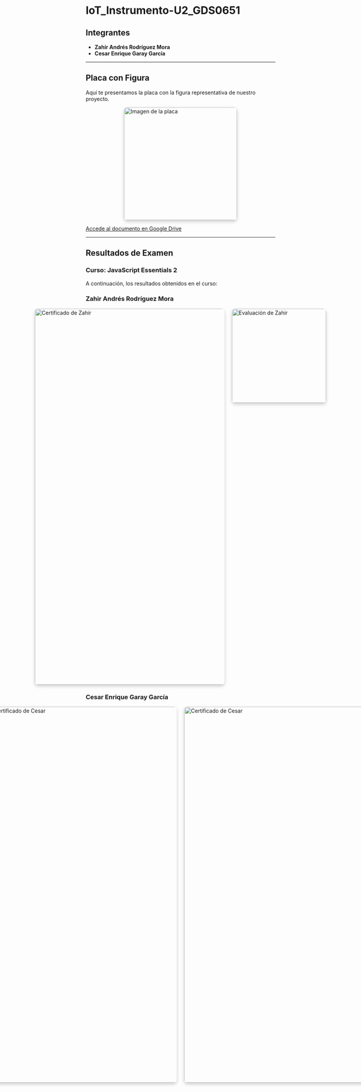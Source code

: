 # IoT_Instrumento-U2_GDS0651

## Integrantes

- **Zahir Andrés Rodríguez Mora**
- **Cesar Enrique Garay García**

---

## Placa con Figura

Aquí te presentamos la placa con la figura representativa de nuestro proyecto.

<div style="display: flex; align-items: center; justify-content: center;">
  <img src="https://github.com/user-attachments/assets/7299dd9a-682f-4a8e-b4e3-6e323ccb0ff1" width="300" alt="Imagen de la placa" style="border-radius: 8px; box-shadow: 0px 4px 10px rgba(0,0,0,0.2);">
</div>


[Accede al documento en Google Drive](https://drive.google.com/file/d/144AFq4a8_vJynEqSp1oYMmMjP3E8tKiX/view?usp=drive_link)
 

---

## Resultados de Examen

### Curso: **JavaScript Essentials 2**

A continuación, los resultados obtenidos en el curso:

### Zahir Andrés Rodríguez Mora

<div style="display: flex; justify-content: center; gap: 20px;">
  <img src="https://github.com/user-attachments/assets/83f5594e-5c31-4b7b-9bab-a96ec4bc793b/" width="1000" alt="Certificado de Zahir" style="border-radius: 8px; box-shadow: 0px 4px 10px rgba(0,0,0,0.2);">
  <img src="https://github.com/user-attachments/assets/4ba04318-f093-4aa1-860c-eb83520169a0/" width="250" alt="Evaluación de Zahir" style="border-radius: 8px; box-shadow: 0px 4px 10px rgba(0,0,0,0.2);">
</div>

### Cesar Enrique Garay García

  
<div style="display: flex; justify-content: center; gap: 20px;">
<img src="https://github.com/user-attachments/assets/7871ed35-200c-4b74-a52a-9c8b02f4ac7a/" width="1000" alt="Certificado de Cesar" style="border-radius: 8px; box-shadow: 0px 4px 10px rgba(0,0,0,0.2);">
<img src="https://github.com/user-attachments/assets/4f302c94-0838-49f1-b82a-5e3b2a409c96)/" width="1000" alt="Certificado de Cesar" style="border-radius: 8px; box-shadow: 0px 4px 10px rgba(0,0,0,0.2);">

</div>

